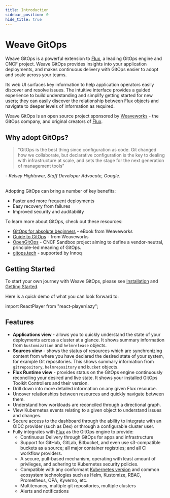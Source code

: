 ```yaml
---
title: Introduction
sidebar_position: 0
hide_title: true
---
```

# Weave GitOps

Weave GitOps is a powerful extension to [Flux](https://fluxcd.io), a leading GitOps engine and CNCF project. Weave GitOps provides insights into your application deployments, and makes continuous delivery with GitOps easier to adopt and scale across your teams.

Its web UI surfaces key information to help application operators easily discover and resolve issues. The intuitive interface provides a guided experience to build understanding and simplify getting started for new users; they can easily discover the relationship between Flux objects and navigate to deeper levels of information as required.

Weave GitOps is an open source project sponsored by [Weaveworks](https://weave.works) - the GitOps company, and original creators of [Flux](https://fluxcd.io).

## Why adopt GitOps?

> "GitOps is the best thing since configuration as code. Git changed how we collaborate, but declarative configuration is the key to dealing with infrastructure at scale, and sets the stage for the next generation of management tools"

<cite>- Kelsey Hightower, Staff Developer Advocate, Google.</cite><br/><br/>

Adopting GitOps can bring a number of key benefits:

- Faster and more frequent deployments
- Easy recovery from failures
- Improved security and auditability

To learn more about GitOps, check out these resources:

- [GitOps for absolute beginners](https://go.weave.works/WebContent-EB-GitOps-for-Beginners.html) - eBook from Weaveworks
- [Guide to GitOps](https://www.weave.works/technologies/gitops/) - from Weaveworks
- [OpenGitOps](https://opengitops.dev/) - CNCF Sandbox project aiming to define a vendor-neutral, principle-led meaning of GitOps.
- [gitops.tech](https://www.gitops.tech/) - supported by Innoq

## Getting Started

To start your own journey with Weave GitOps, please see [Installation](./installation.mdx) and [Getting Started](./getting-started.mdx).

Here is a quick demo of what you can look forward to:

import ReactPlayer from "react-player/lazy";

<div class="player-wrapper">
  <ReactPlayer
    class="react-player"
    controls="true" width="100%" height="100%"
    light="https://images.contentstack.io/v3/assets/blt300387d93dabf50e/blt05bbdbb28e888c3a/629a9f178eeef94572764d71/dashboard-application-reconciliation.png"
    url="https://assets.contentstack.io/v3/assets/blt300387d93dabf50e/blt351ecb1bd5aba155/629a9719df98c90faab8980f/Core_Redux_-_Sonja_Cut.mp4" />
</div>

## Features

- **Applications view** - allows you to quickly understand the state of your deployments across a cluster at a glance. It shows summary information from `kustomization` and `helmrelease` objects.
- **Sources view** - shows the status of resources which are synchronizing content from where you have declared the desired state of your system, for example Git repositories. This shows summary information from `gitrepository`, `helmrepository` and `bucket` objects.
- **Flux Runtime view** - provides status on the GitOps engine continuously reconciling your desired and live state. It shows your installed GitOps Toolkit Controllers and their version.
- Drill down into more detailed information on any given Flux resource.
- Uncover relationships between resources and quickly navigate between them.
- Understand how workloads are reconciled through a directional graph.
- View Kubernetes events relating to a given object to understand issues and changes.
- Secure access to the dashboard through the ability to integrate with an OIDC provider (such as Dex) or through a configurable cluster user.
- Fully integrates with [Flux](https://fluxcd.io/docs/) as the GitOps engine to provide:
  - Continuous Delivery through GitOps for apps and infrastructure
  - Support for GitHub, GitLab, Bitbucket, and even use s3-compatible buckets as a source; all major container registries; and all CI workflow providers.
  - A secure, pull-based mechanism, operating with least amount of privileges, and adhering to Kubernetes security policies.
  - Compatible with any conformant [Kubernetes version](https://fluxcd.io/docs/installation/#prerequisites) and common ecosystem technologies such as Helm, Kustomize, RBAC, Prometheus, OPA, Kyverno, etc.
  - Multitenancy, multiple git repositories, multiple clusters
  - Alerts and notifications
